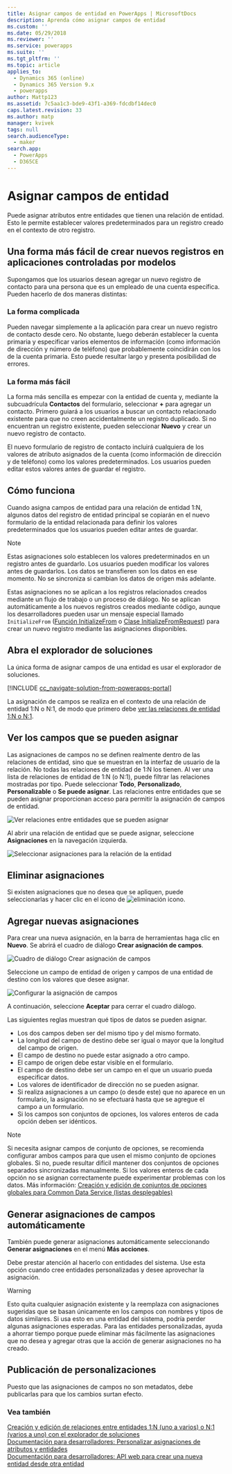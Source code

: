 ```yaml
---
title: Asignar campos de entidad en PowerApps | MicrosoftDocs
description: Aprenda cómo asignar campos de entidad
ms.custom: ''
ms.date: 05/29/2018
ms.reviewer: ''
ms.service: powerapps
ms.suite: ''
ms.tgt_pltfrm: ''
ms.topic: article
applies_to:
  - Dynamics 365 (online)
  - Dynamics 365 Version 9.x
  - powerapps
author: Mattp123
ms.assetid: 7c5aa1c3-bde9-43f1-a369-fdcdbf14dec0
caps.latest.revision: 33
ms.author: matp
manager: kvivek
tags: null
search.audienceType:
  - maker
search.app:
  - PowerApps
  - D365CE
---
```

# <a name="map-entity-fields"></a>Asignar campos de entidad
 
Puede asignar atributos entre entidades que tienen una relación de entidad. Esto le permite establecer valores predeterminados para un registro creado en el contexto de otro registro. 

## <a name="easier-way-to-create-new-records-in-model-driven-apps"></a>Una forma más fácil de crear nuevos registros en aplicaciones controladas por modelos

Supongamos que los usuarios desean agregar un nuevo registro de contacto para una persona que es un empleado de una cuenta específica. Pueden hacerlo de dos maneras distintas:  
  
### <a name="the-hard-way"></a>La forma complicada

Pueden navegar simplemente a la aplicación para crear un nuevo registro de contacto desde cero. No obstante, luego deberán establecer la cuenta primaria y especificar varios elementos de información (como información de dirección y número de teléfono) que probablemente coincidirán con los de la cuenta primaria. Esto puede resultar largo y presenta posibilidad de errores.  
  
### <a name="the-easier-way"></a>La forma más fácil

La forma más sencilla es empezar con la entidad de cuenta y, mediante la subcuadrícula **Contactos** del formulario, seleccionar **+** para agregar un contacto. Primero guiará a los usuarios a buscar un contacto relacionado existente para que no creen accidentalmente un registro duplicado. Si no encuentran un registro existente, pueden seleccionar **Nuevo** y crear un nuevo registro de contacto. 

El nuevo formulario de registro de contacto incluirá cualquiera de los valores de atributo asignados de la cuenta (como información de dirección y de teléfono) como los valores predeterminados. Los usuarios pueden editar estos valores antes de guardar el registro.

## <a name="how-this-works"></a>Cómo funciona

Cuando asigna campos de entidad para una relación de entidad 1:N, algunos datos del registro de entidad principal se copiarán en el nuevo formulario de la entidad relacionada para definir los valores predeterminados que los usuarios pueden editar antes de guardar.
 
  
> [!NOTE]
> Estas asignaciones solo establecen los valores predeterminados en un registro antes de guardarlo. Los usuarios pueden modificar los valores antes de guardarlos. Los datos se transfieren son los datos en ese momento. No se sincroniza si cambian los datos de origen más adelante.
>   
> Estas asignaciones no se aplican a los registros relacionados creados mediante un flujo de trabajo o un proceso de diálogo. No se aplican automáticamente a los nuevos registros creados mediante código, aunque los desarrolladores pueden usar un mensaje especial llamado `InitializeFrom` ([Función InitializeFrom](/dynamics365/customer-engagement/web-api/initializefrom?view=dynamics-ce-odata-9) o [Clase InitializeFromRequest](/dotnet/api/microsoft.crm.sdk.messages.initializefromrequest?view=dynamics-general-ce-9)) para crear un nuevo registro mediante las asignaciones disponibles.  

## <a name="open-solution-explorer"></a>Abra el explorador de soluciones

La única forma de asignar campos de una entidad es usar el explorador de soluciones.

[!INCLUDE [cc_navigate-solution-from-powerapps-portal](../../includes/cc_navigate-solution-from-powerapps-portal.md)]
  
La asignación de campos se realiza en el contexto de una relación de entidad 1:N o N:1, de modo que primero debe [ver las relaciones de entidad 1:N o N:1](create-edit-1n-relationships-solution-explorer.md#view-entity-relationships).

## <a name="view-mappable-fields"></a>Ver los campos que se pueden asignar

Las asignaciones de campos no se definen realmente dentro de las relaciones de entidad, sino que se muestran en la interfaz de usuario de la relación. No todas las relaciones de entidad de 1:N los tienen. Al ver una lista de relaciones de entidad de 1:N (o N:1), puede filtrar las relaciones mostradas por tipo. Puede seleccionar **Todo**, **Personalizado**, **Personalizable** o **Se puede asignar**. Las relaciones entre entidades que se pueden asignar proporcionan acceso para permitir la asignación de campos de entidad. 

![Ver relaciones entre entidades que se pueden asignar](media/mappable-entity-relationships.png) 

Al abrir una relación de entidad que se puede asignar, seleccione **Asignaciones** en la navegación izquierda.

![Seleccionar asignaciones para la relación de la entidad](media/map-entity-fields-ui-solution-explorer.png)

## <a name="delete-mappings"></a>Eliminar asignaciones

Si existen asignaciones que no desea que se apliquen, puede seleccionarlas y hacer clic en el icono de ![eliminación](media/delete.gif) icono.

## <a name="add-new-mappings"></a>Agregar nuevas asignaciones

Para crear una nueva asignación, en la barra de herramientas haga clic en **Nuevo**. Se abrirá el cuadro de diálogo **Crear asignación de campos**.

![Cuadro de diálogo Crear asignación de campos](media/create-field-mapping-dialog.png)

Seleccione un campo de entidad de origen y campos de una entidad de destino con los valores que desee asignar. 

![Configurar la asignación de campos](media/configure-field-mapping.png)

A continuación, seleccione **Aceptar** para cerrar el cuadro diálogo.

Las siguientes reglas muestran qué tipos de datos se pueden asignar.  
  
- Los dos campos deben ser del mismo tipo y del mismo formato.  
- La longitud del campo de destino debe ser igual o mayor que la longitud del campo de origen.  
- El campo de destino no puede estar asignado a otro campo.  
- El campo de origen debe estar visible en el formulario.  
- El campo de destino debe ser un campo en el que un usuario pueda especificar datos.  
- Los valores de identificador de dirección no se pueden asignar.
- Si realiza asignaciones a un campo (o desde este) que no aparece en un formulario, la asignación no se efectuará hasta que se agregue el campo a un formulario.
- Si los campos son conjuntos de opciones, los valores enteros de cada opción deben ser idénticos.  
  
> [!NOTE]
>  Si necesita asignar campos de conjunto de opciones, se recomienda configurar ambos campos para que usen el mismo conjunto de opciones globales. Si no, puede resultar difícil mantener dos conjuntos de opciones separados sincronizadas manualmente. Si los valores enteros de cada opción no se asignan correctamente puede experimentar problemas con los datos. Más información: [Creación y edición de conjuntos de opciones globales para Common Data Service (listas desplegables)](create-edit-global-option-sets.md)  
  
## <a name="automatically-generate-field-mappings"></a>Generar asignaciones de campos automáticamente  

También puede generar asignaciones automáticamente seleccionando **Generar asignaciones** en el menú **Más acciones**.

Debe prestar atención al hacerlo con entidades del sistema. Use esta opción cuando cree entidades personalizadas y desee aprovechar la asignación. 

> [!WARNING]
> Esto quita cualquier asignación existente y la reemplaza con asignaciones sugeridas que se basan únicamente en los campos con nombres y tipos de datos similares. Si usa esto en una entidad del sistema, podría perder algunas asignaciones esperadas. Para las entidades personalizadas, ayuda a ahorrar tiempo porque puede eliminar más fácilmente las asignaciones que no desea y agregar otras que la acción de generar asignaciones no ha creado.  


## <a name="publish-customizations"></a>Publicación de personalizaciones 

Puesto que las asignaciones de campos no son metadatos, debe publicarlas para que los cambios surtan efecto. 
<!-- TODO Need a general topic about publishing to link to in situations like this -->

### <a name="see-also"></a>Vea también
[Creación y edición de relaciones entre entidades 1:N (uno a varios) o N:1 (varios a uno) con el explorador de soluciones](create-edit-1n-relationships-solution-explorer.md)<br />
[Documentación para desarrolladores: Personalizar asignaciones de atributos y entidades](/dynamics365/customer-engagement/developer/customize-entity-attribute-mappings)<br />
[Documentación para desarrolladores: API web para crear una nueva entidad desde otra entidad](/dynamics365/customer-engagement/developer/webapi/create-entity-web-api#create-a-new-entity-from-another-entity)
